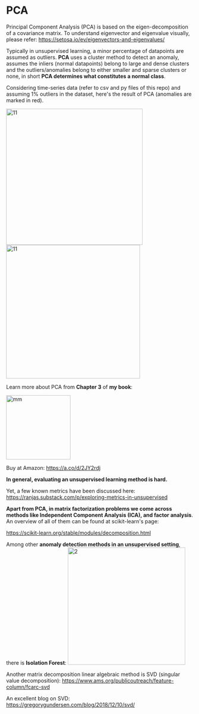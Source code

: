 # PCA 
Principal Component Analysis (PCA) is based on the eigen-decomposition of a covariance matrix.
To understand eigenvector and eigenvalue visually, please refer: https://setosa.io/ev/eigenvectors-and-eigenvalues/


Typically in unsupervised learning, a minor percentage of datapoints are assumed as outliers. **PCA** uses a cluster method to detect an anomaly, assumes
the inliers (normal datapoints) belong to large and dense clusters and the outliers/anomalies belong to either smaller and sparse clusters or none, in short **PCA determines what constitutes
a normal class**. 


Considering time-series data (refer to csv and py files of this repo) and assuming 1% outliers in the dataset, here's the result of PCA (anomalies are marked in red).
 
<img width="367" alt="11" src="https://github.com/user-attachments/assets/e8844b9f-9b38-4462-ad80-3813b32572e8" />
<img width="360" alt="11" src="https://github.com/user-attachments/assets/58072a54-7c01-46ee-8f74-b639f3e67ef9">


Learn more about PCA from **Chapter 3** of **my book**: 

<img width="173" alt="mm" src="https://github.com/user-attachments/assets/a41c6d0d-de7b-4767-a4a0-488593c606f6">

Buy at Amazon: https://a.co/d/2JY2rdj


**In general, evaluating an unsupervised learning method is hard.** 

Yet, a few known metrics have been discussed here: https://ranjas.substack.com/p/exploring-metrics-in-unsupervised

**Apart from PCA, in matrix factorization problems we come across methods like Independent Component Analysis (ICA), and factor analysis**. An overview of all of them can be found at scikit-learn's page: 

https://scikit-learn.org/stable/modules/decomposition.html

Among other **anomaly detection methods in an unsupervised setting**, there is **Isolation Forest**:
<img width="316" alt="2" src="https://github.com/user-attachments/assets/fa7dfbe1-f99e-4dc6-985c-cbdc024d621a">

Another matrix decomposition linear algebraic method is SVD (singular value decomposition):
https://www.ams.org/publicoutreach/feature-column/fcarc-svd

An excellent blog on SVD: https://gregorygundersen.com/blog/2018/12/10/svd/



